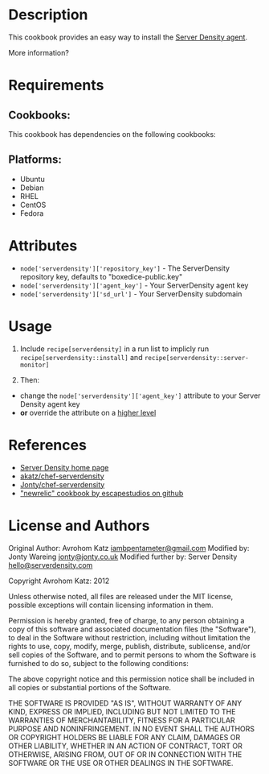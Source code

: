 Description
===========

This cookbook provides an easy way to install the [Server Density agent](https://github.com/serverdensity/sd-agent/).

More information?

Requirements
============

## Cookbooks:

This cookbook has dependencies on the following cookbooks:

## Platforms:

* Ubuntu
* Debian
* RHEL
* CentOS
* Fedora

Attributes
==========

* `node['serverdensity']['repository_key']` - The ServerDensity repository key, defaults to "boxedice-public.key"
* `node['serverdensity']['agent_key']` - Your ServerDensity agent key
* `node['serverdensity']['sd_url']` - Your ServerDensity subdomain

Usage
=====

 1. Include `recipe[serverdensity]` in a run list to implicly run `recipe[serverdensity::install]` and `recipe[serverdensity::server-monitor]`

 2. Then:
  * change the `node['serverdensity']['agent_key']` attribute to your Server Density agent key
  * **or** override the attribute on a [higher level](http://wiki.opscode.com/display/chef/Attributes#Attributes-AttributesPrecedence)

References
==========

 * [Server Density home page](http://www.serverdensity.com/)
 * [akatz/chef-serverdensity](https://github.com/akatz/chef-serverdensity)
 * [Jonty/chef-serverdensity](https://github.com/Jonty/chef-serverdensity)
 * ["newrelic" cookbook by escapestudios on github](https://github.com/escapestudios/chef-newrelic)


License and Authors
===================

Original Author: Avrohom Katz <iambpentameter@gmail.com>
Modified by: Jonty Wareing <jonty@jonty.co.uk>
Modified further by: Server Density <hello@serverdensity.com>

Copyright Avrohom Katz: 2012

Unless otherwise noted, all files are released under the MIT license,
possible exceptions will contain licensing information in them.

Permission is hereby granted, free of charge, to any person obtaining a copy
of this software and associated documentation files (the "Software"), to deal
in the Software without restriction, including without limitation the rights
to use, copy, modify, merge, publish, distribute, sublicense, and/or sell
copies of the Software, and to permit persons to whom the Software is
furnished to do so, subject to the following conditions:

The above copyright notice and this permission notice shall be included in
all copies or substantial portions of the Software.

THE SOFTWARE IS PROVIDED "AS IS", WITHOUT WARRANTY OF ANY KIND, EXPRESS OR
IMPLIED, INCLUDING BUT NOT LIMITED TO THE WARRANTIES OF MERCHANTABILITY,
FITNESS FOR A PARTICULAR PURPOSE AND NONINFRINGEMENT. IN NO EVENT SHALL THE
AUTHORS OR COPYRIGHT HOLDERS BE LIABLE FOR ANY CLAIM, DAMAGES OR OTHER
LIABILITY, WHETHER IN AN ACTION OF CONTRACT, TORT OR OTHERWISE, ARISING FROM,
OUT OF OR IN CONNECTION WITH THE SOFTWARE OR THE USE OR OTHER DEALINGS IN
THE SOFTWARE.
